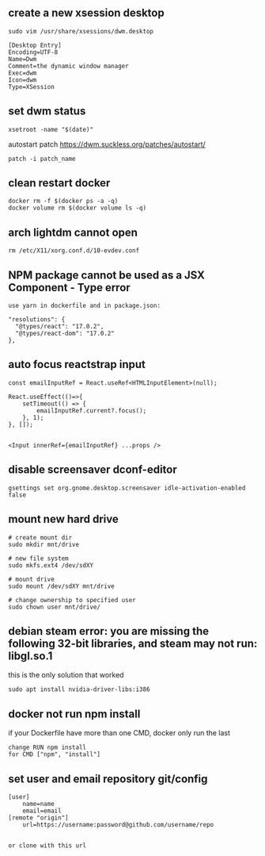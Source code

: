 
## create a new xsession desktop

```
sudo vim /usr/share/xsessions/dwm.desktop
```

```
[Desktop Entry]
Encoding=UTF-8
Name=Dwm
Comment=the dynamic window manager
Exec=dwm
Icon=dwm
Type=XSession
```


## set dwm status
```
xsetroot -name "$(date)"
```
autostart patch
https://dwm.suckless.org/patches/autostart/


```
patch -i patch_name
```

## clean restart docker
```
docker rm -f $(docker ps -a -q)
docker volume rm $(docker volume ls -q)
```

## arch lightdm cannot open
``` 
rm /etc/X11/xorg.conf.d/10-evdev.conf
```

## NPM package cannot be used as a JSX Component - Type error
```
use yarn in dockerfile and in package.json:

"resolutions": {
  "@types/react": "17.0.2",
  "@types/react-dom": "17.0.2"
},

```
## auto focus reactstrap input
```
const emailInputRef = React.useRef<HTMLInputElement>(null);

React.useEffect(()=>{
    setTimeout(() => {
        emailInputRef.current?.focus();
    }, 1);
}, []);


<Input innerRef={emailInputRef} ...props />

```

## disable screensaver dconf-editor
```
gsettings set org.gnome.desktop.screensaver idle-activation-enabled false
```
## mount new hard drive

```
# create mount dir
sudo mkdir mnt/drive

# new file system
sudo mkfs.ext4 /dev/sdXY

# mount drive
sudo mount /dev/sdXY mnt/drive

# change ownership to specified user
sudo chown user mnt/drive/
```

## debian steam error: you are missing the following 32-bit libraries, and steam may not run: libgl.so.1

this is the only solution that worked

```
sudo apt install nvidia-driver-libs:i386
```

## docker not run npm install
if your Dockerfile have more than one CMD, docker only run the last

```
change RUN npm install
for CMD ["npm", "install"]
``` 

## set user and email repository git/config

```
[user]
	name=name
	email=email
[remote "origin"] 
	url=https://username:password@github.com/username/repo 


or clone with this url
```
